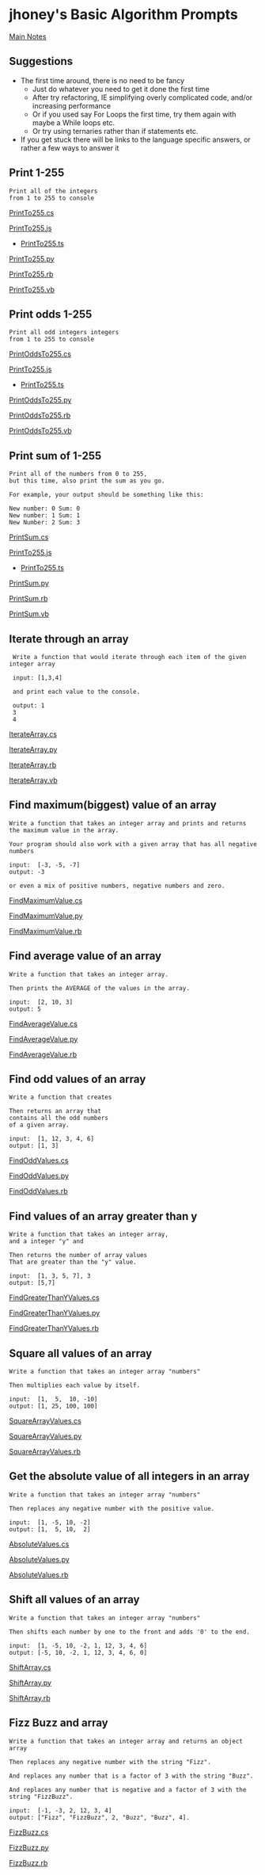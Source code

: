 # jhoney's Basic Algorithm Prompts #
[Main Notes](./README.md#quick-links)

## Suggestions ##
- The first time around, there is no need to be fancy
    - Just do whatever you need to get it done the first time
    - After try refactoring, IE simplifying overly complicated code, and/or increasing performance
    - Or if you used say For Loops the first time, try them again with maybe a While loops etc.
    - Or try using ternaries rather than if statements etc.
- If you get stuck there will be links to the language specific answers, or rather a few ways to answer it

## Print 1-255 ##

    Print all of the integers 
    from 1 to 255 to console

[PrintTo255.cs](./CSharp/BasicAlgorithms/PrintTo255.cs)

[PrintTo255.js](./JavaScript/BasicAlgorithms/PrintTo255.js)
- [PrintTo255.ts](./TypeScript/BasicAlgorithms/PrintTo255.ts)

[PrintTo255.py](./Python/BasicAlgorithms/PrintTo255.py)

[PrintTo255.rb](./Ruby/BasicAlgorithms/PrintTo255.rb)

[PrintTo255.vb](./VisualBasic/BasicAlgorithms/PrintTo255.vb)

## Print odds 1-255 ##

    Print all odd integers integers 
    from 1 to 255 to console

[PrintOddsTo255.cs](./CSharp/BasicAlgorithms/PrintOddsTo255.cs)

[PrintTo255.js](./JavaScript/BasicAlgorithms/PrintTo255.js)
- [PrintTo255.ts](./TypeScript/BasicAlgorithms/PrintTo255.ts)

[PrintOddsTo255.py](./Python/BasicAlgorithms/PrintOddsTo255.py)

[PrintOddsTo255.rb](./Ruby/BasicAlgorithms/PrintOddsTo255.rb)

[PrintOddsTo255.vb](./VisualBasic/BasicAlgorithms/PrintOddsTo255.vb)

## Print sum of 1-255 ##

    Print all of the numbers from 0 to 255, 
    but this time, also print the sum as you go. 

    For example, your output should be something like this:           
     
    New number: 0 Sum: 0
    New number: 1 Sum: 1
    New Number: 2 Sum: 3

[PrintSum.cs](./CSharp/BasicAlgorithms/PrintSum.cs)

[PrintTo255.js](./JavaScript/BasicAlgorithms/PrintTo255.js)
- [PrintTo255.ts](./TypeScript/BasicAlgorithms/PrintTo255.ts)

[PrintSum.py](./Python/BasicAlgorithms/PrintSum.py)

[PrintSum.rb](./Ruby/BasicAlgorithms/PrintSum.rb)

[PrintSum.vb](./VisualBasic/BasicAlgorithms/PrintSum.vb)

## Iterate through an array ##

     Write a function that would iterate through each item of the given integer array 

     input: [1,3,4]
     
     and print each value to the console. 

     output: 1
     3
     4

[IterateArray.cs](./CSharp/BasicAlgorithms/IterateArray.cs)

[IterateArray.py](./Python/BasicAlgorithms/IterateArray.py)

[IterateArray.rb](./Ruby/BasicAlgorithms/IterateArray.rb)

[IterateArray.vb](./VisualBasic/BasicAlgorithms/IterateArray.vb)

## Find maximum(biggest) value of an array ##

    Write a function that takes an integer array and prints and returns the maximum value in the array. 

    Your program should also work with a given array that has all negative numbers 
    
    input:  [-3, -5, -7] 
    output: -3

    or even a mix of positive numbers, negative numbers and zero.

[FindMaximumValue.cs](./CSharp/BasicAlgorithms/FindMaximumValue.cs)

[FindMaximumValue.py](./Python/BasicAlgorithms/FindMaximumValue.py)

[FindMaximumValue.rb](./Ruby/BasicAlgorithms/FindMaximumValue.rb)

## Find average value of an array ##

    Write a function that takes an integer array.

    Then prints the AVERAGE of the values in the array.

    input:  [2, 10, 3]
    output: 5

[FindAverageValue.cs](./CSharp/BasicAlgorithms/FindAverageValue.cs)

[FindAverageValue.py](./Python/BasicAlgorithms/FindAverageValue.py)

[FindAverageValue.rb](./Ruby/BasicAlgorithms/FindAverageValue.rb)

## Find odd values of an array ##

    Write a function that creates 
    
    Then returns an array that 
    contains all the odd numbers 
    of a given array. 

    input:  [1, 12, 3, 4, 6]
    output: [1, 3]

[FindOddValues.cs](./CSharp/BasicAlgorithms/FindOddValues.cs)

[FindOddValues.py](./Python/BasicAlgorithms/FindOddValues.py)

[FindOddValues.rb](./Ruby/BasicAlgorithms/FindOddValues.rb)

## Find values of an array greater than y ##

    Write a function that takes an integer array, 
    and a integer "y" and 

    Then returns the number of array values 
    That are greater than the "y" value. 
    
    input:  [1, 3, 5, 7], 3
    output: [5,7]

[FindGreaterThanYValues.cs](./CSharp/BasicAlgorithms/FindGreaterThanYValues.cs)

[FindGreaterThanYValues.py](./Python/BasicAlgorithms/FindGreaterThanYValues.py)

[FindGreaterThanYValues.rb](./Ruby/BasicAlgorithms/FindGreaterThanYValues.rb)

## Square all values of an array ##

    Write a function that takes an integer array "numbers"

    Then multiplies each value by itself.

    input:  [1,  5,  10, -10] 
    output: [1, 25, 100, 100]

[SquareArrayValues.cs](./CSharp/BasicAlgorithms/SquareArrayValues.cs)

[SquareArrayValues.py](./Python/BasicAlgorithms/SquareArrayValues.py)

[SquareArrayValues.rb](./Ruby/BasicAlgorithms/SquareArrayValues.rb)

## Get the absolute value of all integers in an array ##
    Write a function that takes an integer array "numbers"

    Then replaces any negative number with the positive value. 

    input:  [1, -5, 10, -2]
    output: [1,  5, 10,  2]

[AbsoluteValues.cs](./CSharp/BasicAlgorithms/AbsoluteValues.cs)

[AbsoluteValues.py](./Python/BasicAlgorithms/AbsoluteValues.py)

[AbsoluteValues.rb](./Ruby/BasicAlgorithms/AbsoluteValues.rb)

## Shift all values of an array ##

    Write a function that takes an integer array "numbers"

    Then shifts each number by one to the front and adds '0' to the end. 

    input:  [1, -5, 10, -2, 1, 12, 3, 4, 6] 
    output: [-5, 10, -2, 1, 12, 3, 4, 6, 0]
    
[ShiftArray.cs](./CSharp/BasicAlgorithms/ShiftArray.cs)

[ShiftArray.py](./Python/BasicAlgorithms/ShiftArray.py)

[ShiftArray.rb](./Ruby/BasicAlgorithms/ShiftArray.rb)

## Fizz Buzz and array ##

    Write a function that takes an integer array and returns an object array 

    Then replaces any negative number with the string "Fizz".

    And replaces any number that is a factor of 3 with the string "Buzz".

    And replaces any number that is negative and a factor of 3 with the string "FizzBuzz".

    input:  [-1, -3, 2, 12, 3, 4] 
    output: ["Fizz", "FizzBuzz", 2, "Buzz", "Buzz", 4].

[FizzBuzz.cs](./CSharp/BasicAlgorithms/FizzBuzz.cs)

[FizzBuzz.py](./Python/BasicAlgorithms/FizzBuzz.py)

[FizzBuzz.rb](./Ruby/BasicAlgorithms/FizzBuzz.rb)

